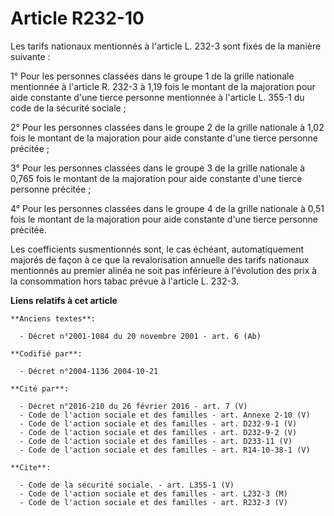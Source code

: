 # Article R232-10

Les tarifs nationaux mentionnés à l'article L. 232-3 sont fixés de la manière suivante :

1° Pour les personnes classées dans le groupe 1 de la grille nationale mentionnée à l'article R. 232-3 à 1,19 fois le montant
de la majoration pour aide constante d'une tierce personne mentionnée à l'article L. 355-1 du code de la sécurité sociale ;

2° Pour les personnes classées dans le groupe 2 de la grille nationale à 1,02 fois le montant de la majoration pour aide
constante d'une tierce personne précitée ;

3° Pour les personnes classées dans le groupe 3 de la grille nationale à 0,765 fois le montant de la majoration pour aide
constante d'une tierce personne précitée ;

4° Pour les personnes classées dans le groupe 4 de la grille nationale à 0,51 fois le montant de la majoration pour aide
constante d'une tierce personne précitée.

Les coefficients susmentionnés sont, le cas échéant, automatiquement majorés de façon à ce que la revalorisation annuelle des
tarifs nationaux mentionnés au premier alinéa ne soit pas inférieure à l'évolution des prix à la consommation hors tabac
prévue à l'article L. 232-3.

**Liens relatifs à cet article**

	**Anciens textes**:

	  - Décret n°2001-1084 du 20 novembre 2001 - art. 6 (Ab)

	**Codifié par**:

	  - Décret n°2004-1136 2004-10-21

	**Cité par**:

	  - Décret n°2016-210 du 26 février 2016 - art. 7 (V)
	  - Code de l'action sociale et des familles - art. Annexe 2-10 (V)
	  - Code de l'action sociale et des familles - art. D232-9-1 (V)
	  - Code de l'action sociale et des familles - art. D232-9-2 (V)
	  - Code de l'action sociale et des familles - art. D233-11 (V)
	  - Code de l'action sociale et des familles - art. R14-10-38-1 (V)

	**Cite**:

	  - Code de la sécurité sociale. - art. L355-1 (V)
	  - Code de l'action sociale et des familles - art. L232-3 (M)
	  - Code de l'action sociale et des familles - art. R232-3 (V)
